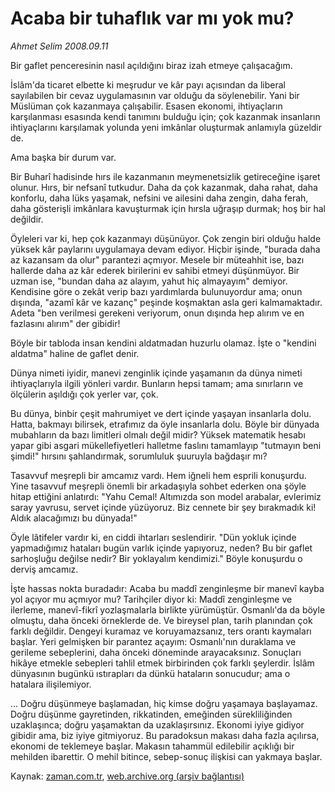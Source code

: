 # Acaba bir tuhaflık var mı yok mu?

*Ahmet Selim 2008.09.11*

<tr><td class="metin" colspan="2" style="padding-top: 20px; padding-left: 5px; padding-right: 10px;">Bir gaflet penceresinin nasıl açıldığını biraz izah etmeye çalışacağım.</td></tr><tr><td class="metin" colspan="2" style="padding-top: 20px; padding-left: 5px; padding-right: 10px;"><p>İslâm'da ticaret elbette ki meşrudur ve kâr payı açısından da liberal sayılabilen bir cevaz uygulamasının var olduğu da söylenebilir. Yani bir Müslüman çok kazanmaya çalışabilir. Esasen ekonomi, ihtiyaçların karşılanması esasında kendi tanımını bulduğu için; çok kazanmak insanların ihtiyaçlarını karşılamak yolunda yeni imkânlar oluşturmak anlamıyla güzeldir de.
<p> Ama başka bir durum var.
<p> Bir Buharî hadisinde hırs ile kazanmanın meymenetsizlik getireceğine işaret olunur. Hırs, bir nefsanî tutkudur. Daha da çok kazanmak, daha rahat, daha konforlu, daha lüks yaşamak, nefsini ve ailesini daha zengin, daha ferah, daha gösterişli imkânlara kavuşturmak için hırsla uğraşıp durmak; hoş bir hal değildir.
<p> Öyleleri var ki, hep çok kazanmayı düşünüyor. Çok zengin biri olduğu halde yüksek kâr paylarını uygulamaya devam ediyor. Hiçbir işinde, "burada daha az kazansam da olur" parantezi açmıyor. Mesele bir müteahhit ise, bazı hallerde daha az kâr ederek birilerini ev sahibi etmeyi düşünmüyor. Bir uzman ise, "bundan daha az alayım, yahut hiç almayayım" demiyor. Kendisine göre o zekât verip bazı yardımlarda bulunuyordur ama; onun dışında, "azamî kâr ve kazanç" peşinde koşmaktan asla geri kalmamaktadır. Adeta "ben verilmesi gerekeni veriyorum, onun dışında hep alırım ve en fazlasını alırım" der gibidir!
<p> Böyle bir tabloda insan kendini aldatmadan huzurlu olamaz. İşte o "kendini aldatma" haline de gaflet denir.
<p> Dünya nimeti iyidir, manevi zenginlik içinde yaşamanın da dünya nimeti ihtiyaçlarıyla ilgili yönleri vardır. Bunların hepsi tamam; ama sınırların ve ölçülerin aşıldığı çok yerler var, çok.
<p> Bu dünya, binbir çeşit mahrumiyet ve dert içinde yaşayan insanlarla dolu. Hatta, bakmayı bilirsek, etrafımız da öyle insanlarla dolu. Böyle bir dünyada mubahların da bazı limitleri olmalı değil midir? Yüksek matematik hesabı yapar gibi asgari mükellefiyetleri halletme faslını tamamlayıp "tutmayın beni şimdi!" hırsını şahlandırmak, sorumluluk şuuruyla bağdaşır mı? 
<p> Tasavvuf meşrepli bir amcamız vardı. Hem iğneli hem esprili konuşurdu. Yine tasavvuf meşrepli önemli bir arkadaşıyla sohbet ederken ona şöyle hitap ettiğini anlatırdı: "Yahu Cemal! Altımızda son model arabalar, evlerimiz saray yavrusu, servet içinde yüzüyoruz. Biz cennete bir şey bırakmadık ki! Aldık alacağımızı bu dünyada!"
<p> Öyle lâtifeler vardır ki, en ciddi ihtarları seslendirir. "Dün yokluk içinde yapmadığımız hataları bugün varlık içinde yapıyoruz, neden? Bu bir gaflet sarhoşluğu değilse nedir? Bir yoklayalım kendimizi." Böyle konuşurdu o derviş amcamız.
<p> İşte hassas nokta buradadır: Acaba bu maddî zenginleşme bir manevî kayba yol açıyor mu açmıyor mu? Tarihçiler diyor ki: Maddî zenginleşme ve ilerleme, manevî-fikrî yozlaşmalarla birlikte yürümüştür. Osmanlı'da da böyle olmuştu, daha önceki örneklerde de. Ve bireysel plan, tarih planından çok farklı değildir. Dengeyi kuramaz ve koruyamazsanız, ters orantı kaymaları başlar. Yeri gelmişken bir parantez açayım: Osmanlı'nın duraklama ve gerileme sebeplerini, daha önceki döneminde arayacaksınız. Sonuçları hikâye etmekle sebepleri tahlil etmek birbirinden çok farklı şeylerdir. İslâm dünyasının bugünkü ıstırapları da dünkü hataların sonucudur; ama o hatalara ilişilemiyor.
<p> ... Doğru düşünmeye başlamadan, hiç kimse doğru yaşamaya başlayamaz. Doğru düşünme gayretinden, rikkatinden, emeğinden sürekliliğinden uzaklaşınca; doğru yaşamaktan da uzaklaşırsınız. Ekonomi iyiye gidiyor gibidir ama, biz iyiye gitmiyoruz. Bu paradoksun makası daha fazla açılırsa, ekonomi de teklemeye başlar. Makasın tahammül edilebilir açıklığı bir mehilden ibarettir. O mehil bitince, sebep-sonuç ilişkisi can yakmaya başlar.<br/></p></p></p></p></p></p></p></p></p></p></p></td></tr>

Kaynak: [zaman.com.tr](http://zaman.com.tr/yazar.do?yazino=736707), [web.archive.org (arşiv bağlantısı)](http://web.archive.org/web/20080917182543/http://www.zaman.com.tr:80/yazar.do?yazino=736707)
